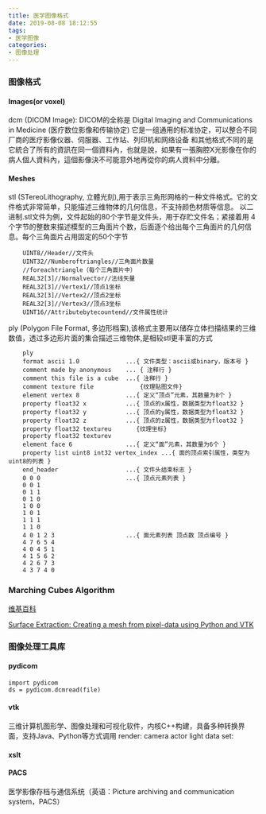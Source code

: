 ```yaml
---
title: 医学图像格式
date: 2019-08-08 18:12:55
tags:
- 医学图像
categories: 
- 图像处理
---
```

### 图像格式

#### Images(or voxel)

dcm (DICOM Image): DICOM的全称是 Digital Imaging and Communications in Medicine (医疗数位影像和传输协定)
它是一组通用的标准协定，可以整合不同厂商的医疗影像仪器、伺服器、工作站、列印机和网络设备
和其他格式不同的是它統合了所有的資訊在同一個資料內，也就是說，如果有一張胸腔X光影像在你的病人個人資料內，這個影像決不可能意外地再從你的病人資料中分離。

#### Meshes
stl (STereoLithography, 立體光刻),用于表示三角形网格的一种文件格式。它的文件格式非常简单，只能描述三维物体的几何信息，不支持颜色材质等信息。
以二进制.stl文件为例，文件起始的80个字节是文件头，用于存贮文件名；紧接着用 4 个字节的整数来描述模型的三角面片个数，后面逐个给出每个三角面片的几何信息。每个三角面片占用固定的50个字节
```
    UINT8//Header//文件头
    UINT32//Numberoftriangles//三角面片数量
    //foreachtriangle（每个三角面片中）
    REAL32[3]//Normalvector//法线矢量
    REAL32[3]//Vertex1//顶点1坐标
    REAL32[3]//Vertex2//顶点2坐标
    REAL32[3]//Vertex3//顶点3坐标
    UINT16//Attributebytecountend//文件属性统计
```
ply (Polygon File Format, 多边形档案),该格式主要用以储存立体扫描结果的三维数值，透过多边形片面的集合描述三维物体,是相较stl更丰富的方式
```
    ply
    format ascii 1.0             ...{ 文件类型：ascii或binary，版本号 }
    comment made by anonymous    ... { 注释行 }
    comment this file is a cube  ...{ 注释行 }
    comment texture file             {纹理贴图文件}
    element vertex 8             ...{ 定义“顶点”元素，其数量为8个 }
    property float32 x           ...{ 顶点的x属性，数据类型为float32 }
    property float32 y           ...{ 顶点的y属性，数据类型为float32 }
    property float32 z           ...{ 顶点的z属性，数据类型为float32 }
    property float32 textureu       {纹理坐标}
    property float32 texturev
    element face 6               ...{ 定义“面”元素，其数量为6个 }
    property list uint8 int32 vertex_index ...{ 面的顶点索引属性，类型为uint8的列表 }
    end_header                   ...{ 文件头结束标志 }
    0 0 0                        ...{ 顶点元素列表 }
    0 0 1
    0 1 1
    0 1 0
    1 0 0
    1 0 1
    1 1 1
    1 1 0
    4 0 1 2 3                    ...{ 面元素列表 顶点数 顶点编号 }
    4 7 6 5 4
    4 0 4 5 1
    4 1 5 6 2
    4 2 6 7 3
    4 3 7 4 0
```
### Marching Cubes Algorithm
    
[维基百科](https://en.wikipedia.org/wiki/Marching_cubes, "Marching Cubes Algorithm")

[Surface Extraction: Creating a mesh from pixel-data using Python and VTK](https://pyscience.wordpress.com/2014/09/11/surface-extraction-creating-a-mesh-from-pixel-data-using-python-and-vtk/)

### 图像处理工具库
#### pydicom
```
import pydicom
ds = pydicom.dcmread(file)
```
#### vtk
三维计算机图形学、图像处理和可视化软件，内核C++构建，具备多种转换界面，支持Java、Python等方式调用
render: camera actor light
data set:
#### xslt

#### PACS
医学影像存档与通信系统（英语：Picture archiving and communication system，PACS）